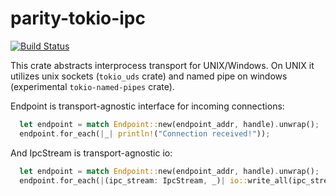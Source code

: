 # parity-tokio-ipc

[![Build Status](https://travis-ci.org/NikVolf/parity-tokio-ipc.svg?branch=master)](https://travis-ci.org/NikVolf/parity-tokio-ipc)

This crate abstracts interprocess transport for UNIX/Windows. On UNIX it utilizes unix sockets (`tokio_uds` crate) and named pipe on windows (experimental `tokio-named-pipes` crate). 

Endpoint is transport-agnostic interface for incoming connections:
```rust
  let endpoint = match Endpoint::new(endpoint_addr, handle).unwrap();
  endpoint.for_each(|_| println!("Connection received!"));
```

And IpcStream is transport-agnostic io:
```rust
  let endpoint = match Endpoint::new(endpoint_addr, handle).unwrap();
  endpoint.for_each(|(ipc_stream: IpcStream, _)| io::write_all(ipc_stream, b"Hello!"));
```
